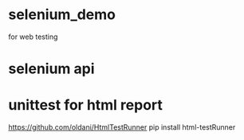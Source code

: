# selenium_demo
for web testing
# selenium api

# unittest for html report
https://github.com/oldani/HtmlTestRunner
pip install html-testRunner
